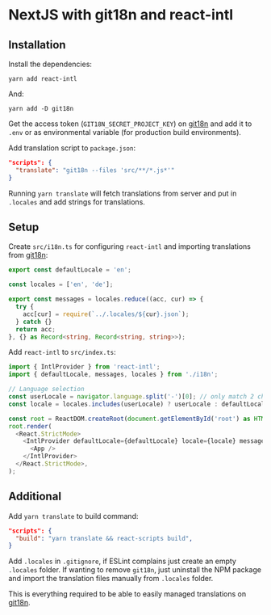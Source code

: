 # NextJS with git18n and react-intl

## Installation

Install the dependencies:

```shell
yarn add react-intl
```

And:

```shell
yarn add -D git18n
```

Get the access token (`GIT18N_SECRET_PROJECT_KEY`) on [git18n](https://git18n.com/) and add it to `.env` or as environmental variable (for production build environments).

Add translation script to `package.json`:

```json
"scripts": {
  "translate": "git18n --files 'src/**/*.js*'"
}
```

Running `yarn translate` will fetch translations from server and put in `.locales` and add strings for translations.

## Setup

Create `src/i18n.ts` for configuring `react-intl` and importing translations from [git18n](https://git18n.com/):

```ts
export const defaultLocale = 'en';

const locales = ['en', 'de'];

export const messages = locales.reduce((acc, cur) => {
  try {
    acc[cur] = require(`../.locales/${cur}.json`);
  } catch {}
  return acc;
}, {} as Record<string, Record<string, string>>);
```

Add `react-intl` to `src/index.ts`:

```ts
import { IntlProvider } from 'react-intl';
import { defaultLocale, messages, locales } from './i18n';

// Language selection
const userLocale = navigator.language.split('-')[0]; // only match 2 chararcter language codes
const locale = locales.includes(userLocale) ? userLocale : defaultLocale; // defaultLocale as fallback

const root = ReactDOM.createRoot(document.getElementById('root') as HTMLElement);
root.render(
  <React.StrictMode>
    <IntlProvider defaultLocale={defaultLocale} locale={locale} messages={messages[locale]}>
      <App />
    </IntlProvider>
  </React.StrictMode>,
);
```

## Additional

Add `yarn translate` to build command:

```json
"scripts": {
  "build": "yarn translate && react-scripts build",
}
```

Add `.locales` in `.gitignore`, if ESLint complains just create an empty `.locales` folder. If wanting to remove `git18n`, just uninstall the NPM package and import the translation files manually from `.locales` folder.

This is everything required to be able to easily managed translations on [git18n](https://git18n.com/).
